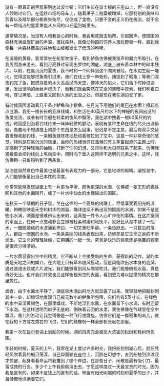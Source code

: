 没有一颗真正的黑浆果到达过波士顿；它们生长在波士顿的三座山上，但一直没有人领略过它们。在运往市场的马车上，随着果子上粉霜被蹭掉，它那特别的美味和芳香以及精华部分都丧失殆尽，仅仅成了食物。只要不变的正义仍在统治，就不会有一颗纯洁的黑浆果能从乡间的山丘运到城里去。

通常情况是，当没有人和我谈心的时候，我会用浆敲击船帮，引起回声，使周围的森林充满盘旋扩展的声浪，激扰森林，就像动物园的饲养人激扰野兽一样，直到我使每一片森林覆盖的谷地和山坡都发出了低沉的咆哮。

在温暖的黄昏，我常常坐在船里吹笛子，看到鲈鱼仿佛被我笛声的魔力所吸引，在我周围游来游去，看到月亮移过呈现出罗纹的湖底，湖底上散布着森林中的碎木残片。以前，在黑沉沉的夏夜，我不时和一个同伴到这个湖来冒险，在水边生起一堆火，觉得这能够把鱼吸引过来，我们在线上穿一串蚯蚓，捕捉到了鳕鱼；等我们深夜钓完了鱼，把燃烧着的木头高高抛向天空，像冲天的焰火，它们落下时掉进湖里，发出很响的丝丝声熄灭了，而我们就会突然在完全的黑暗中摸索。我们吹着口哨，穿过黑暗，上路重又回到人类的出没之处。但是现在我在湖边安了家。

有时候周围游动着几千条小鲈鱼和小银鱼，在月光下用他们的尾巴在水面上撩起点点涟漪，我用一根长长的亚麻线绳，和生活在40英尺的水下的神秘的夜间出没的鱼类交流，或者有时当船在轻柔的夜风中飘荡，我在湖中拽着一根60英尺的钓线，时而感到沿着钓线传来一阵阵轻微的颤动，表明有某种生命在线的尽头出没徘徊，愚蠢地不知道撞上的那个东西是怎么回事，迟迟拿不定主意。最后你双手交替着慢慢收起钓线，一条鮰鱼就吱吱地扭动着被拉到了空中。这是一种非常奇怪的感觉，特别是在黑沉沉的夜里，当你的思绪驰骋在浩瀚的有关宇宙起源的主题上时，却感到了这种轻微的抽动，打断了你的幻想，又将你和大自然联系了起来。仿佛我紧接着会把钓线向上甩向空中，同时向下垂入这同样不透明的元素之中。这样，我仿佛用一只鱼钩钓到了两条鱼。

湖泊是自然景色中最美也是最富有表现力的一部分。它是地球的眼睛。凝视湖中，人们能够衡量出自己本性的深度。

你常常能够发现湖面上有一片更为平滑、颜色更深的水面，仿佛被一张无形的蜘蛛网和其他的水面隔开，成了一片水中仙女的水栅隔出的围区。

在秋天一个晴朗的日子里，坐在这样的一个高处的树墩上，尽情享受着阳光的温暖，俯瞰倒映着天空和树木的湖面，端详连续不断出现的圆圆的水涡，如果不是这些小水涡，湖面是很难辨认出来的，这真是一件令人心旷神怡的事情。在这片宽阔的水面上，任何一点搅动都会立即被轻柔和缓和地抚平，就好比从湖中装了一瓶水，一圈圈颤动的水波涌到岸边，一切又重归平静。一条鱼跃出，一只昆虫的落入，都由一圈圈的水涡、一条条美丽的线条表现出来，仿佛那是它生命之泉的不断涌出，它生命的轻轻脉动，它胸脯的一起一伏。究竟是快乐的颤栗还是痛苦的颤栗是很难分得清的。

一片水面显露出空中的精灵。它不断从上空接受新的生命，获得新的动作。湖的本质是天地之间的媒介。在大地上只有草木随风摇动，但是风能吹出水本身的涟漪。通过道道水纹或片片波光，我们能够看到风从哪里吹过。我们能够俯视水面，真是奇妙无比。也许我们终究也会这样俯视天空的表面，看到更为难以捉摸的精灵在那里掠过。

或者，由于水面太平静了，湖底泉水涌出的地方就显露了出来。我轻轻地把船划到其中一处，却惊讶地发现自己被无数小的鲈鱼所包围，它们约有5英寸长，在绿色的水中呈深黄褐色，在那里嬉戏，不断地浮到水面，在水面留下小水涡，有时还留下水泡。在这样透明而似乎无底的、倒映着云团的水里，我仿佛像在气球里在空中飘浮，鱼儿的游动让我觉得像是一种飞行或盘旋，仿佛它们是一群密集的鸟儿，就在我的下方或左或右的飞过，它们的鳍像帆一样全部都张起在那里。

我第一次在瓦尔登湖上划船的时候，湖的四周完全被高大浓密的松树和栎树所包围。

年轻的时候，夏天的上午，我常在湖上度过许多时光，我把船划到湖心后，就任凭轻风吹着我的船只荡漾，自己仰面躺在座位上，沉醉在幻想中，直到船触到沙滩我才惊醒，起身看看命运将我推到了哪个岸边，在那些日子，闲散是最有吸引力、最富成效的行当。多少个上午我偷偷溜出去，宁愿这样度过一天最宝贵的时光。因为我是富有的，如果不是钱上的富有的话，却富有阳光明媚的时刻和夏季的日子，并且慷慨地消磨着它们。

